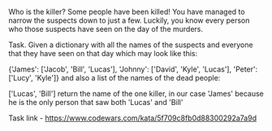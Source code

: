 Who is the killer?
Some people have been killed!
You have managed to narrow the suspects down to just a few. Luckily, you know every person who those suspects have seen on the day of the murders.

Task.
Given a dictionary with all the names of the suspects and everyone that they have seen on that day which may look like this:

{'James': ['Jacob', 'Bill', 'Lucas'],
'Johnny': ['David', 'Kyle', 'Lucas'],
'Peter': ['Lucy', 'Kyle']}
and also a list of the names of the dead people:

['Lucas', 'Bill']
return the name of the one killer, in our case 'James' because he is the only person that saw both 'Lucas' and 'Bill'

Task link - https://www.codewars.com/kata/5f709c8fb0d88300292a7a9d